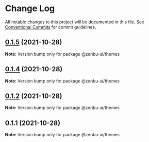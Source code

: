 # Change Log

All notable changes to this project will be documented in this file.
See [Conventional Commits](https://conventionalcommits.org) for commit guidelines.

## [0.1.5](https://github.com/KodepandaID/kodepanda-ui/compare/@zenbu-ui/themes@0.1.2...@zenbu-ui/themes@0.1.5) (2021-10-28)

**Note:** Version bump only for package @zenbu-ui/themes





## [0.1.4](https://github.com/KodepandaID/kodepanda-ui/compare/@zenbu-ui/themes@0.1.2...@zenbu-ui/themes@0.1.4) (2021-10-28)

**Note:** Version bump only for package @zenbu-ui/themes





## [0.1.2](https://github.com/KodepandaID/kodepanda-ui/compare/@zenbu-ui/themes@0.1.1...@zenbu-ui/themes@0.1.2) (2021-10-28)

**Note:** Version bump only for package @zenbu-ui/themes





## 0.1.1 (2021-10-28)

**Note:** Version bump only for package @zenbu-ui/themes
